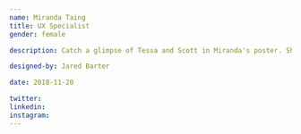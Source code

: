 ```yaml
---
name: Miranda Taing
title: UX Specialist
gender: female

description: Catch a glimpse of Tessa and Scott in Miranda's poster. She's a big fan.

designed-by: Jared Barter

date: 2018-11-20

twitter: 
linkedin:
instagram:
---
```

